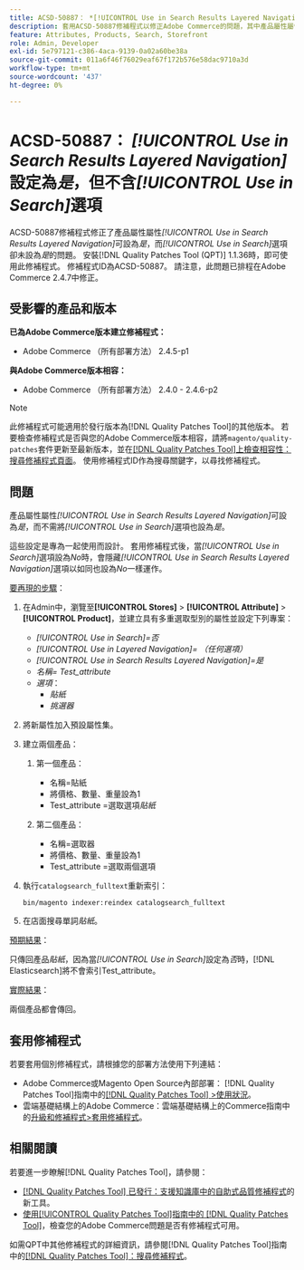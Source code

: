 ```yaml
---
title: ACSD-50887： *[!UICONTROL Use in Search Results Layered Navigation]*設定為Yes而沒有*[!UICONTROL Use in Search]*選項
description: 套用ACSD-50887修補程式以修正Adobe Commerce的問題，其中產品屬性屬性*[!UICONTROL Use in Search Results Layered Navigation]*可設為*Yes*，而*[!UICONTROL Use in Search]*選項也可設為*Yes*。
feature: Attributes, Products, Search, Storefront
role: Admin, Developer
exl-id: 5e797121-c386-4aca-9139-0a02a60be38a
source-git-commit: 011a6f46f76029eaf67f172b576e58dac9710a3d
workflow-type: tm+mt
source-wordcount: '437'
ht-degree: 0%

---
```


# ACSD-50887： *[!UICONTROL Use in Search Results Layered Navigation]*&#x200B;設定為&#x200B;*是*，但不含&#x200B;*[!UICONTROL Use in Search]*&#x200B;選項

ACSD-50887修補程式修正了產品屬性屬性&#x200B;*[!UICONTROL Use in Search Results Layered Navigation]*&#x200B;可設為&#x200B;*是*，而&#x200B;*[!UICONTROL Use in Search]*&#x200B;選項卻未設為&#x200B;*是*&#x200B;的問題。 安裝[!DNL Quality Patches Tool (QPT)] 1.1.36時，即可使用此修補程式。 修補程式ID為ACSD-50887。 請注意，此問題已排程在Adobe Commerce 2.4.7中修正。

## 受影響的產品和版本

**已為Adobe Commerce版本建立修補程式：**

* Adobe Commerce （所有部署方法） 2.4.5-p1

**與Adobe Commerce版本相容：**

* Adobe Commerce （所有部署方法） 2.4.0 - 2.4.6-p2

>[!NOTE]
>
>此修補程式可能適用於發行版本為[!DNL Quality Patches Tool]的其他版本。 若要檢查修補程式是否與您的Adobe Commerce版本相容，請將`magento/quality-patches`套件更新至最新版本，並在[[!DNL Quality Patches Tool]上檢查相容性：搜尋修補程式頁面](https://experienceleague.adobe.com/tools/commerce-quality-patches/index.html?lang=zh-Hant)。 使用修補程式ID作為搜尋關鍵字，以尋找修補程式。

## 問題

產品屬性屬性&#x200B;*[!UICONTROL Use in Search Results Layered Navigation]*&#x200B;可設為&#x200B;*是*，而不需將&#x200B;*[!UICONTROL Use in Search]*&#x200B;選項也設為&#x200B;*是*。

這些設定是專為一起使用而設計。 套用修補程式後，當&#x200B;*[!UICONTROL Use in Search]*&#x200B;選項設為&#x200B;*No*&#x200B;時，會隱藏&#x200B;*[!UICONTROL Use in Search Results Layered Navigation]*&#x200B;選項以如同也設為&#x200B;*No*&#x200B;一樣運作。

<u>要再現的步驟</u>：

1. 在Admin中，瀏覽至&#x200B;**[!UICONTROL Stores]** > **[!UICONTROL Attribute]** > **[!UICONTROL Product]**，並建立具有多重選取型別的屬性並設定下列專案：

   * *[!UICONTROL Use in Search]=否*
   * *[!UICONTROL Use in Layered Navigation]= （任何選項）*
   * *[!UICONTROL Use in Search Results Layered Navigation]=是*
   * *名稱= Test_attribute*
   * *選項*：
      * *貼紙*
      * *挑選器*

1. 將新屬性加入預設屬性集。
1. 建立兩個產品：

   1. 第一個產品：
      * 名稱=貼紙
      * 將價格、數量、重量設為1
      * Test_attribute =選取選項&#x200B;*貼紙*

   1. 第二個產品：
      * 名稱=選取器
      * 將價格、數量、重量設為1
      * Test_attribute =選取兩個選項

1. 執行`catalogsearch_fulltext`重新索引：

   `bin/magento indexer:reindex catalogsearch_fulltext`

1. 在店面搜尋單詞&#x200B;*貼紙*。

<u>預期結果</u>：

只傳回產品&#x200B;*貼紙*，因為當&#x200B;*[!UICONTROL Use in Search]*&#x200B;設定為&#x200B;*否*&#x200B;時，[!DNL Elasticsearch]將不會索引Test_attribute。

<u>實際結果</u>：

兩個產品都會傳回。

## 套用修補程式

若要套用個別修補程式，請根據您的部署方法使用下列連結：

* Adobe Commerce或Magento Open Source內部部署： [!DNL Quality Patches Tool]指南中的[[!DNL Quality Patches Tool] >使用狀況](/help/tools/quality-patches-tool/usage.md)。
* 雲端基礎結構上的Adobe Commerce：雲端基礎結構上的Commerce指南中的[升級和修補程式>套用修補程式](https://experienceleague.adobe.com/docs/commerce-cloud-service/user-guide/develop/upgrade/apply-patches.html?lang=zh-Hant)。

## 相關閱讀

若要進一步瞭解[!DNL Quality Patches Tool]，請參閱：

* [[!DNL Quality Patches Tool] 已發行：支援知識庫中的自助式品質修補程式](https://experienceleague.adobe.com/zh-hant/docs/commerce-operations/tools/quality-patches-tool/quality-patches-tool-to-self-serve-quality-patches)的新工具。
* [使用[!UICONTROL Quality Patches Tool]指南中的 [!DNL Quality Patches Tool]](/help/tools/quality-patches-tool/patches-available-in-qpt/check-patch-for-magento-issue-with-magento-quality-patches.md)，檢查您的Adobe Commerce問題是否有修補程式可用。


如需QPT中其他修補程式的詳細資訊，請參閱[!DNL Quality Patches Tool]指南中的[[!DNL Quality Patches Tool]：搜尋修補程式](https://experienceleague.adobe.com/tools/commerce-quality-patches/index.html?lang=zh-Hant)。
